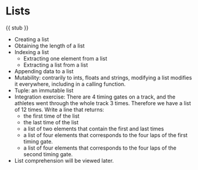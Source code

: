 # Lists

{{ stub }}

- Creating a list
- Obtaining the length of a list
- Indexing a list
    - Extracting one element from a list
    - Extracting a list from a list
- Appending data to a list
- Mutability: contrarily to ints, floats and strings, modifying a list modifies it everywhere, including in a calling function.
- Tuple: an immutable list
- Integration exercise: There are 4 timing gates on a track, and the athletes went through the whole track 3 times. Therefore we have a list of 12 times. Write a line that returns:
    - the first time of the list
    - the last time of the list
    - a list of two elements that contain the first and last times
    - a list of four elements that corresponds to the four laps of the first timing gate.
    - a list of four elements that corresponds to the four laps of the second timing gate.
- List comprehension will be viewed later.
